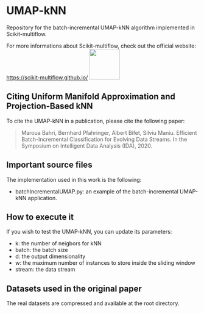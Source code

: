 # UMAP-kNN
Repository for the batch-incremental UMAP-kNN algorithm implemented in Scikit-multiflow.

For more informations about Scikit-multiflow, check out the official website: 
https://scikit-multiflow.github.io/
<img src="https://scikit-multiflow.github.io/scikit-multiflow/_images/skmultiflow-logo-wide.png" height="80"/>


## Citing Uniform Manifold Approximation and Projection-Based kNN
To cite the UMAP-kNN in a publication, please cite the following paper:

> Maroua Bahri, Bernhard Pfahringer, Albert Bifet, Silviu Maniu.
> Efficient Batch-Incremental Classification for Evolving Data Streams. In the Symposium on Intelligent Data Analysis (IDA), 2020.

## Important source files
The implementation used in this work is the following: 
* batchIncrementalUMAP.py: an example of the batch-incremental UMAP-kNN application.
 

## How to execute it
If you wish to test the UMAP-kNN, you can update its parameters:
* k: the number of neigbors for kNN
* batch: the batch size
* d: the output dimensionality
* w: the maximum number of instances to store inside the sliding window
* stream: the data stream

## Datasets used in the original paper
The real datasets are compressed and available at the root directory. 

